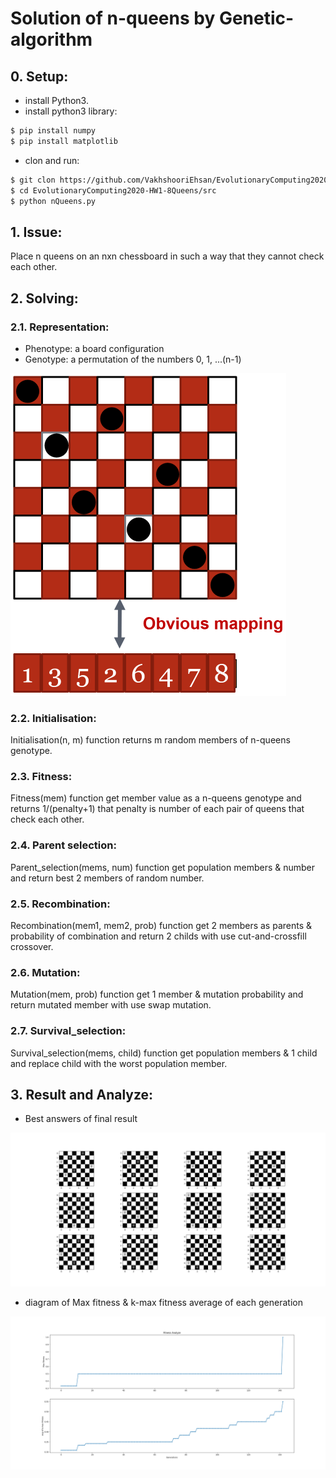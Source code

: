 # Solution of n-queens by Genetic-algorithm

## 0. Setup:
* install Python3.
* install python3 library:
```bash
$ pip install numpy
$ pip install matplotlib
```
* clon and run:
```bash
$ git clon https://github.com/VakhshooriEhsan/EvolutionaryComputing2020-HW1-8Queens.git
$ cd EvolutionaryComputing2020-HW1-8Queens/src
$ python nQueens.py
```

## 1. Issue:
Place n queens on an nxn chessboard in such a way that they cannot check each other.

## 2. Solving:

### 2.1. Representation:
* Phenotype: a board configuration
* Genotype: a permutation of the numbers 0, 1, ...(n-1)

![representation](https://raw.githubusercontent.com/VakhshooriEhsan/EvolutionaryComputing2020-HW1-8Queens/master/docs/imgs/representation.PNG)

### 2.2. Initialisation:
Initialisation(n, m) function returns m random members of n-queens genotype.

### 2.3. Fitness:
Fitness(mem) function get member value as a n-queens genotype and returns 1/(penalty+1) that penalty is number of each pair of queens that check each other.

### 2.4. Parent selection:
Parent_selection(mems, num) function get population members & number and return best 2 members of random number.

### 2.5. Recombination:
Recombination(mem1, mem2, prob) function get 2 members as parents & probability of combination and return 2 childs with use cut-and-crossfill crossover.

### 2.6. Mutation:
Mutation(mem, prob) function get 1 member & mutation probability and return mutated member with use swap mutation.

### 2.7. Survival_selection:
Survival_selection(mems, child) function get population members & 1 child and replace child with the worst population member.

## 3. Result and Analyze:
* Best answers of final result

![representation](https://raw.githubusercontent.com/VakhshooriEhsan/EvolutionaryComputing2020-HW1-8Queens/master/docs/imgs/Figure_1.png)

* diagram of Max fitness & k-max fitness average of each generation

![representation](https://raw.githubusercontent.com/VakhshooriEhsan/EvolutionaryComputing2020-HW1-8Queens/master/docs/imgs/Figure_2.png)

<!--
# Representation: Permutations
# Recombination: 'Cut-and-crossfill' crossover, probability: 100%
# Mutation: Swap, probability: 80%
# Parent selection: Best 2 out of random 5
# Survival selection: Replace worst
# Population size: 100
# Number of offspring: 2
# Initialisation: Random
# Termination condition: Solution or 10000 fitness evaluations
-->
